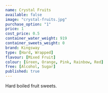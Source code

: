 ```yaml
---
name: Crystal Fruits
available: false
image: "crystal-fruits.jpg"
purchase_option: "1"
price: 1
cost_price: 0.5
container_water_weight: 919
container_sweets_weight: 0
brand: Kingsway
type: [Hard, Wrapped]
flavour: [Mixed Fruit]
colour: [Green, Orange, Pink, Rainbow, Red]
free: [Alcohol, Sugar]
published: true
---
```

Hard boiled fruit sweets.
